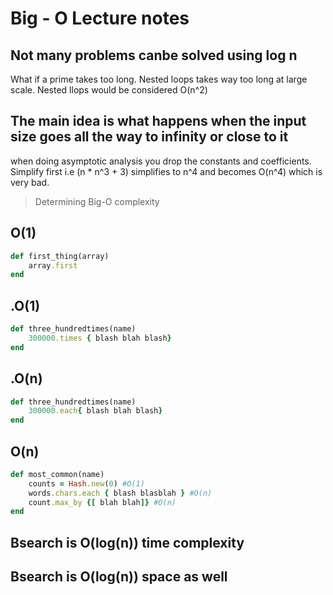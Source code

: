 # Big - O Lecture notes

## Not many problems canbe solved using log n

What if a prime takes too long. Nested loops takes way too long at large scale.
Nested llops would be considered O(n^2)

## The main idea is what happens when the input size goes all the way to infinity or close to it

when doing asymptotic analysis you drop the constants and coefficients. Simplify first i.e (n * n^3 + 3) simplifies to
n^4 and becomes O(n^4) which is very bad.

> Determining Big-O complexity

## O(1)

```ruby
def first_thing(array)
    array.first
end
```

## .O(1)

```ruby
def three_hundredtimes(name)
    300000.times { blash blah blash}
end
```

## .O(n)

```ruby
def three_hundredtimes(name)
    300000.each{ blash blah blash}
end
```

## O(n)

```ruby
def most_common(name)
    counts = Hash.new(0) #O(1)
    words.chars.each { blash blasblah } #O(n)
    count.max_by {[ blah blah]} #O(n)
end
```

## Bsearch is O(log(n)) time complexity

## Bsearch is O(log(n)) space as well
